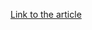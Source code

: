 [Link to the article](https://www.welivesecurity.com/en/business-security/supply-chain-dependencies-resilience-blind-spot/)

